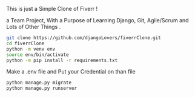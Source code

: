 This is just a Simple Clone of Fiverr !

a Team Project, With a Purpose of Learning Django, Git, Agile/Scrum and Lots of Other Things .



``` sh
git clone https://github.com/djangoLovers/fiverrClone.git
cd fiverrClone
python -m venv env
source env/bin/activate
python -m pip install -r requirements.txt
```

Make a .env file and Put your Credential on than file

``` sh
python manage.py migrate
python manage.py runserver
````

